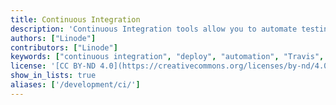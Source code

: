 ```yaml
---
title: Continuous Integration
description: 'Continuous Integration tools allow you to automate testing, building, and deploying an application, usually triggered whenever a change to the source code is made.'
authors: ["Linode"]
contributors: ["Linode"]
keywords: ["continuous integration", "deploy", "automation", "Travis", "Jenkins"]
license: '[CC BY-ND 4.0](https://creativecommons.org/licenses/by-nd/4.0)'
show_in_lists: true
aliases: ['/development/ci/']
---
```

